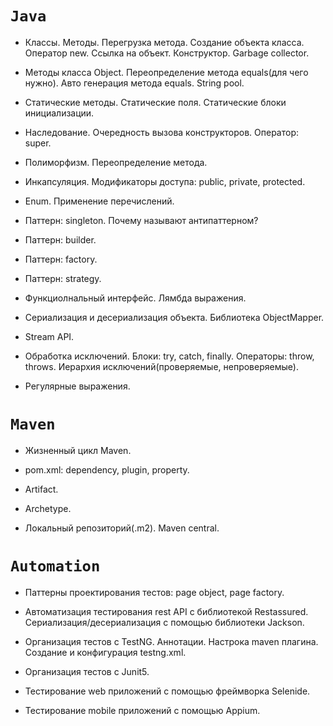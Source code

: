 # **`Java`**

* Классы. Методы. Перегрузка метода. Создание объекта класса. Оператор new. Ссылка на объект. Конструктор. Garbage collector.

* Методы класса Object. Переопределение метода equals(для чего нужно). Авто генерация метода equals. String pool.

* Статические методы. Статические поля. Статические блоки инициализации.

* Наследование. Очередность вызова конструкторов. Оператор: super.

* Полиморфизм. Переопределение метода.

* Инкапсуляция. Модификаторы доступа: public, private, protected.

* Enum. Применение перечислений.

* Паттерн: singleton. Почему называют антипаттерном?

* Паттерн: builder.

* Паттерн: factory.

* Паттерн: strategy.

* Функциолнальный интерфейс. Лямбда выражения.

* Сериализация и десериализация объекта. Библиотека ObjectMapper.

* Stream API.

* Обработка исключений. Блоки: try, catch, finally. Операторы: throw, throws. Иерархия исключений(проверяемые, непроверяемые).

* Регулярные выражения.

# **`Maven`**

* Жизненный цикл Maven.

* pom.xml: dependency, plugin, property.

* Artifact.

* Archetype.

* Локальный репозиторий(.m2). Maven central.

# **`Automation`**

* Паттерны проектирования тестов: page object, page factory.

* Автоматизация тестирования rest API с библиотекой Restassured. Сериализация/десериализация с помощью библиотеки Jackson.

* Организация тестов с TestNG. Аннотации. Настрока maven плагина. Создание и конфигурация testng.xml.

* Организация тестов с Junit5.

* Тестирование web приложений с помощью фреймворка Selenide.

* Тестирование mobile приложений с помощью Appium.